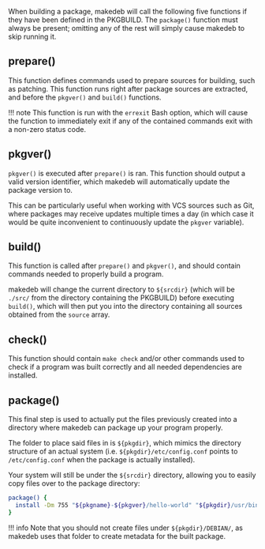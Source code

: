 When building a package, makedeb will call the following five functions if they have been defined in the PKGBUILD. The `package()` function must always be present; omitting any of the rest will simply cause makedeb to skip running it.

## prepare()
This function defines commands used to prepare sources for building, such as patching. This function runs right after package sources are extracted, and before the `pkgver()` and `build()` functions.

!!! note
    This function is run with the `errexit` Bash option, which will cause the function to immediately exit if any of the contained commands exit with a non-zero status code.

## pkgver()
`pkgver()` is executed after `prepare()` is ran. This function should output a valid version identifier, which makedeb will automatically update the package version to.

This can be particularly useful when working with VCS sources such as Git, where packages may receive updates multiple times a day (in which case it would be quite inconvenient to continuously update the `pkgver` variable).

## build()
This function is called after `prepare()` and `pkgver()`, and should contain commands needed to properly build a program.

makedeb will change the current directory to `${srcdir}` (which will be `./src/` from the directory containing the PKGBUILD) before executing `build()`, which will then put you into the directory containing all sources obtained from the `source` array.

## check()
This function should contain `make check` and/or other commands used to check if a program was built correctly and all needed dependencies are installed.

## package()
This final step is used to actually put the files previously created into a directory where makedeb can package up your program properly.

The folder to place said files in is `${pkgdir}`, which mimics the directory structure of an actual system (i.e. `${pkgdir}/etc/config.conf` points to `/etc/config.conf` when the package is actually installed).

Your system will still be under the `${srcdir}` directory, allowing you to easily copy files over to the package directory:

```sh
package() {
  install -Dm 755 "${pkgname}-${pkgver}/hello-world" "${pkgdir}/usr/bin/hello-world"
}
```

!!! info
    Note that you should not create files under `${pkgdir}/DEBIAN/`, as makedeb uses that folder to create metadata for the built package.
